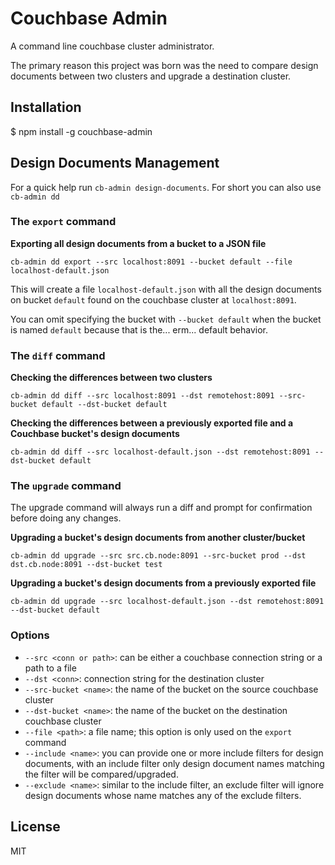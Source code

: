 # Couchbase Admin

A command line couchbase cluster administrator.

The primary reason this project was born was the need to compare design documents between two clusters and upgrade a destination cluster.

## Installation

  $ npm install -g couchbase-admin

## Design Documents Management

For a quick help run `cb-admin design-documents`. For short you can also use `cb-admin dd`

### The `export` command

**Exporting all design documents from a bucket to a JSON file**

```
cb-admin dd export --src localhost:8091 --bucket default --file localhost-default.json
```

This will create a file `localhost-default.json` with all the design documents on bucket `default` found on the couchbase cluster at `localhost:8091`.

You can omit specifying the bucket with `--bucket default` when the bucket is named `default` because that is the... erm... default behavior.

### The `diff` command

**Checking the differences between two clusters**

```
cb-admin dd diff --src localhost:8091 --dst remotehost:8091 --src-bucket default --dst-bucket default
```

**Checking the differences between a previously exported file and a Couchbase bucket's design documents**

```
cb-admin dd diff --src localhost-default.json --dst remotehost:8091 --dst-bucket default
```

### The `upgrade` command

The upgrade command will always run a diff and prompt for confirmation before doing any changes.

**Upgrading a bucket's design documents from another cluster/bucket**

```
cb-admin dd upgrade --src src.cb.node:8091 --src-bucket prod --dst dst.cb.node:8091 --dst-bucket test
```

**Upgrading a bucket's design documents from a previously exported file**

```
cb-admin dd upgrade --src localhost-default.json --dst remotehost:8091 --dst-bucket default
```

### Options

  * `--src <conn or path>`: can be either a couchbase connection string or a path to a file
  * `--dst <conn>`: connection string for the destination cluster
  * `--src-bucket <name>`: the name of the bucket on the source couchbase cluster
  * `--dst-bucket <name>`: the name of the bucket on the destination couchbase cluster
  * `--file <path>`: a file name; this option is only used on the `export` command
  * `--include <name>`: you can provide one or more include filters for design documents, with an include filter only design document names matching the filter will be compared/upgraded.
  * `--exclude <name>`: similar to the include filter, an exclude filter will ignore design documents whose name matches any of the exclude filters.

## License

MIT
